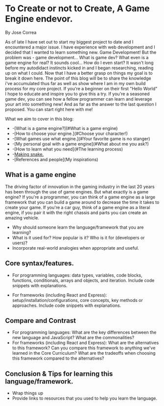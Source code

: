 # To Create or not to Create, A Game Engine endevor. 

By Jose Correa

As of late I have set out to start my biggest project to date and I encountered a major issue. I have experience with web development and I decided that I wanted to learn something new. Game Development! But the problem was - game development... What is game dev? What even is a game engine for real? It sounds cool... How do I even start? It wasn't long before my autodidact instincts kicked in and I began researching, reading up on what I could. Now that I have a better grasp on things my goal is to break it down here. The point of this blog will be to share the knowledge i've accumulated thus far as well as show where I am in my own build process for my core project. If you're a beginner on their first "Hello World" I hope to educate and inspire you to give this a try. If you're a seasoned game dev, you can see how a fellow programmer can learn and leverage your art into something new! And as far as the answer to the last question I proposed. You can start right here with me!  

What we aim to cover in this blog:
* -[What is a game engine?](#What is a game engine)
* -[How to choose your engine.](#Choose your character!)
* -[What games use what engine.](#Your favorite game is no stanger)
* -[My personal goal with a game engine](#What about me you ask?)
* -[How to learn what you need](#The learning process)
* -[Making snake.](example)
* -[References and people](My inspirations)


## What is a game engine
The driving factor of innovation in the gaming industry in the last 20 years has been through the use of game engines. But what exactly is a game engine? If you're a programmer, you can think of a game engine as a large framework that you can build a game around to decrease the time it takes to create your game. If you're a car guy, think of a game engine as a literal engine, if you pair it with the right chassis and parts you can create an amazing vehicle.  
* Why should someone learn the language/framework that you are learning?
* What is it used for? How popular is it? Who is it for (developers or users)?
* Incorporate real-world analogies when appropriate and useful.

## Core syntax/features. 

* For programming languages: data types, variables, code blocks, functions, conditionals, arrays and objects, and iteration. Include code snippets with explanations.

* For frameworks (including React and Express): setup/installation/configurations, core concepts, key methods or approaches. Include code snippets with explanations.

## Compare and Contrast

* For programming languages: What are the key differences between the new language and JavaScript? What are the commonalities?
* For frameworks (including React and Express): What are the alternatives to this framework? Can you compare this framework to anything we've learned in the Core Curriculum? What are the tradeoffs when choosing this framework compared to the alternatives?

## Conclusion & Tips for learning this language/framework.

* Wrap things up
* Provide links to resources that you used to help you learn the language.

